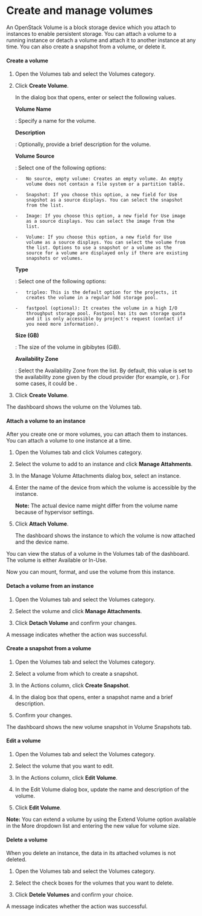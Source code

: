 # Create and manage volumes

An OpenStack Volume is a block storage device which you
attach to instances to enable persistent storage. You can attach a
volume to a running instance or detach a volume and attach it to another
instance at any time. You can also create a snapshot from a volume, or
delete it.

#### Create a volume

1.  Open the Volumes tab and select the Volumes category.

2.  Click **Create Volume**.

    In the dialog box that opens, enter or select the following values.

    **Volume Name**

    :   Specify a name for the volume.

    **Description**

    :   Optionally, provide a brief description for the volume.

    **Volume Source**

    :   Select one of the following options:

        -   No source, empty volume: Creates an empty volume. An empty
            volume does not contain a file system or a partition table.

        -   Snapshot: If you choose this option, a new field for Use
            snapshot as a source displays. You can select the snapshot
            from the list.

        -   Image: If you choose this option, a new field for Use image
            as a source displays. You can select the image from the
            list.

        -   Volume: If you choose this option, a new field for Use
            volume as a source displays. You can select the volume from
            the list. Options to use a snapshot or a volume as the
            source for a volume are displayed only if there are existing
            snapshots or volumes.

    **Type**

    :   Select one of the following options:

        -   tripleo: This is the default option for the projects, it
            creates the volume in a regular hdd storage pool.

        -   fastpool (optional): It creates the volume in a high I/O
            throughput storage pool. Fastpool has its own storage quota
            and it is only accessible by project's request (contact if
            you need more information).

    **Size (GB)**

    :   The size of the volume in gibibytes (GiB).

    **Availability Zone**

    :   Select the Availability Zone from the list. By default, this
        value is set to the availability zone given by the cloud
        provider (for example, or ). For some cases, it could be .

3.  Click **Create Volume**.

The dashboard shows the volume on the Volumes tab.

#### Attach a volume to an instance

After you create one or more volumes, you can attach them to instances.
You can attach a volume to one instance at a time.

1.  Open the Volumes tab and click Volumes category.

2.  Select the volume to add to an instance and click **Manage Attahments**.

3.  In the Manage Volume Attachments dialog box, select an instance.

4.  Enter the name of the device from which the volume is accessible by
    the instance.

    **Note:** The actual device name might differ from the volume name because of
    hypervisor settings.

5.  Click **Attach Volume**.

    The dashboard shows the instance to which the volume is now attached
    and the device name.

You can view the status of a volume in the Volumes tab of the dashboard.
The volume is either Available or In-Use.

Now you can mount, format, and use the volume from this instance.

#### Detach a volume from an instance

1.  Open the Volumes tab and select the Volumes category.

2.  Select the volume and click **Manage Attachments**.

3.  Click **Detach Volume** and confirm your changes.

A message indicates whether the action was successful.

#### Create a snapshot from a volume

1.  Open the Volumes tab and select the Volumes category.

2.  Select a volume from which to create a snapshot.

3.  In the Actions column, click **Create Snapshot**.

4.  In the dialog box that opens, enter a snapshot name and a brief
    description.

5.  Confirm your changes.

The dashboard shows the new volume snapshot in Volume Snapshots tab.

#### Edit a volume

1.  Open the Volumes tab and select the Volumes category.

2.  Select the volume that you want to edit.

3.  In the Actions column, click **Edit Volume**.

4.  In the Edit Volume dialog box, update the name and description of
    the volume.

5.  Click **Edit Volume**.

**Note:** You can extend a volume by using the Extend Volume option available in
the More dropdown list and entering the new value for volume size.

#### Delete a volume

When you delete an instance, the data in its attached volumes is not
deleted.

1.  Open the Volumes tab and select the Volumes category.

2.  Select the check boxes for the volumes that you want to delete.

3.  Click **Detele Volumes** and confirm your choice.

A message indicates whether the action was successful.
